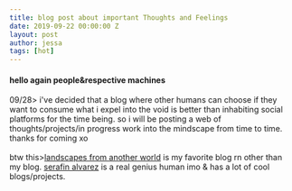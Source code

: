 ```yaml
---
title: blog post about important Thoughts and Feelings
date: 2019-09-22 00:00:00 Z
layout: post
author: jessa
tags: [hot]
---
```


<h4>hello again people&respective machines</h4>
<p>09/28> i've decided that a blog where other humans can choose if they want to consume what i expel into the void is better than inhabiting social platforms for the time being. so i will be posting a web of thoughts/projects/in progress work into the mindscape from time to time. thanks for coming xo
<br>
<br>
btw this><a href="https://landscapesfromanother.world/">landscapes from another world</a>
is my favorite blog rn other than my blog. <a href="http://serafinalvarez.net/">serafin alvarez</a> is a real genius human imo & has a lot of cool blogs/projects.
<br>
 </p>
